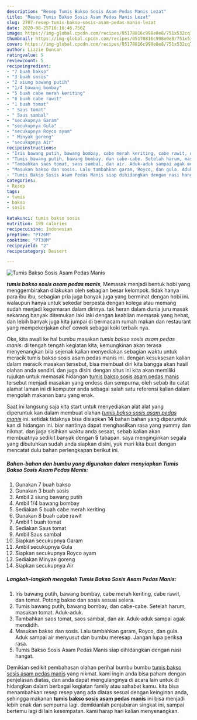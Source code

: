 ```yaml
---
description: "Resep Tumis Bakso Sosis Asam Pedas Manis Lezat"
title: "Resep Tumis Bakso Sosis Asam Pedas Manis Lezat"
slug: 2707-resep-tumis-bakso-sosis-asam-pedas-manis-lezat
date: 2020-08-25T16:10:46.756Z
image: https://img-global.cpcdn.com/recipes/85178816c998e0e8/751x532cq70/tumis-bakso-sosis-asam-pedas-manis-foto-resep-utama.jpg
thumbnail: https://img-global.cpcdn.com/recipes/85178816c998e0e8/751x532cq70/tumis-bakso-sosis-asam-pedas-manis-foto-resep-utama.jpg
cover: https://img-global.cpcdn.com/recipes/85178816c998e0e8/751x532cq70/tumis-bakso-sosis-asam-pedas-manis-foto-resep-utama.jpg
author: Lizzie Duncan
ratingvalue: 5
reviewcount: 5
recipeingredient:
- "7 buah bakso"
- "3 buah sosis"
- "2 siung bawang putih"
- "1/4 bawang bombay"
- "5 buah cabe merah keriting"
- "8 buah cabe rawit"
- "1 buah tomat"
- " Saus tomat"
- " Saus sambal"
- "secukupnya Garam"
- "secukupnya Gula"
- "secukupnya Royco ayam"
- " Minyak goreng"
- "secukupnya Air"
recipeinstructions:
- "Iris bawang putih, bawang bombay, cabe merah keriting, cabe rawit, dan tomat. Potong bakso dan sosis sesuai selera."
- "Tumis bawang putih, bawang bombay, dan cabe-cabe. Setelah harum, masukan tomat. Aduk-aduk."
- "Tambahkan saos tomat, saos sambal, dan air. Aduk-aduk sampai agak mendidih."
- "Masukan bakso dan sosis. Lalu tambahkan garam, Royco, dan gula. Aduk sampai air menyusut dan bumbu meresap. Jangan lupa periksa rasa."
- "Tumis Bakso Sosis Asam Pedas Manis siap dihidangkan dengan nasi hangat."
categories:
- Resep
tags:
- tumis
- bakso
- sosis

katakunci: tumis bakso sosis 
nutrition: 199 calories
recipecuisine: Indonesian
preptime: "PT26M"
cooktime: "PT30M"
recipeyield: "2"
recipecategory: Dessert

---
```



![Tumis Bakso Sosis Asam Pedas Manis](https://img-global.cpcdn.com/recipes/85178816c998e0e8/751x532cq70/tumis-bakso-sosis-asam-pedas-manis-foto-resep-utama.jpg)

<b><i>tumis bakso sosis asam pedas manis</i></b>, Memasak menjadi bentuk hobi yang menggembirakan dilakukan oleh sebagian besar kelompok. tidak hanya para ibu ibu, sebagian pria juga banyak juga yang berminat dengan hobi ini. walaupun hanya untuk sekedar berpesta dengan kolega atau memang sudah menjadi kegemaran dalam dirinya. tak heran dalam dunia juru masak sekarang banyak ditemukan laki laki dengan keahlian memasak yang hebat, dan lebih banyak juga kita jumpai di bermacam rumah makan dan restaurant yang mempekerjakan chef cowok sebagai koki terbaik nya.



Oke, kita awali ke hal bumbu masakan <i>tumis bakso sosis asam pedas manis</i>. di tengah tengah kegiatan kita, kemungkinan akan terasa menyenangkan bila sejenak kalian menyediakan sebagian waktu untuk meracik tumis bakso sosis asam pedas manis ini. dengan kesuksesan kalian dalam meracik masakan tersebut, bisa membuat diri kita bangga akan hasil olahan anda sendiri. dan juga disini dengan situs ini kita akan memiliki rujukan untuk memasak hidangan <u>tumis bakso sosis asam pedas manis</u> tersebut menjadi masakan yang endess dan sempurna, oleh sebab itu catat alamat laman ini di komputer anda sebagai salah satu referensi kalian dalam mengolah makanan baru yang enak.


Saat ini langsung saja kita start untuk menyediakan alat alat yang diperuntuk kan dalam membuat olahan <u><i>tumis bakso sosis asam pedas manis</i></u> ini. setidak tidaknya bisa disiapkan <b>14</b> bahan bahan yang diperuntuk kan di hidangan ini. biar nantinya dapat menghasilkan rasa yang yummy dan nikmat. dan juga sisihkan waktu anda sesaat, sebab kalian akan membuatnya sedikit banyak dengan <b>5</b> tahapan. saya menginginkan segala yang dibutuhkan sudah anda siapkan disini, yuk mari kita buat dengan mencatat dulu bahan perlengkapan berikut ini.

<!--inarticleads1-->

##### Bahan-bahan dan bumbu yang digunakan dalam menyiapkan Tumis Bakso Sosis Asam Pedas Manis:

1. Gunakan 7 buah bakso
1. Gunakan 3 buah sosis
1. Ambil 2 siung bawang putih
1. Ambil 1/4 bawang bombay
1. Sediakan 5 buah cabe merah keriting
1. Gunakan 8 buah cabe rawit
1. Ambil 1 buah tomat
1. Sediakan  Saus tomat
1. Ambil  Saus sambal
1. Siapkan secukupnya Garam
1. Ambil secukupnya Gula
1. Siapkan secukupnya Royco ayam
1. Sediakan  Minyak goreng
1. Siapkan secukupnya Air




<!--inarticleads2-->

##### Langkah-langkah mengolah Tumis Bakso Sosis Asam Pedas Manis:

1. Iris bawang putih, bawang bombay, cabe merah keriting, cabe rawit, dan tomat. Potong bakso dan sosis sesuai selera.
1. Tumis bawang putih, bawang bombay, dan cabe-cabe. Setelah harum, masukan tomat. Aduk-aduk.
1. Tambahkan saos tomat, saos sambal, dan air. Aduk-aduk sampai agak mendidih.
1. Masukan bakso dan sosis. Lalu tambahkan garam, Royco, dan gula. Aduk sampai air menyusut dan bumbu meresap. Jangan lupa periksa rasa.
1. Tumis Bakso Sosis Asam Pedas Manis siap dihidangkan dengan nasi hangat.




Demikian sedikit pembahasan olahan perihal bumbu bumbu <u>tumis bakso sosis asam pedas manis</u> yang nikmat. kami ingin anda bisa paham dengan penjelasan diatas, dan anda dapat mengulanginya di acara lain untuk di hidangkan dalam berbagai kegiatan family atau sahabat kamu. kita bisa menambahkan resep resep yang ada diatas sesuai dengan keinginan anda, sehingga makanan <b>tumis bakso sosis asam pedas manis</b> ini bisa menjadi lebih enak dan sempurna lagi. demikianlah penjabaran singkat ini, sampai bertemu lagi di lain kesempatan. kami harap hari kalian menyenangkan.
